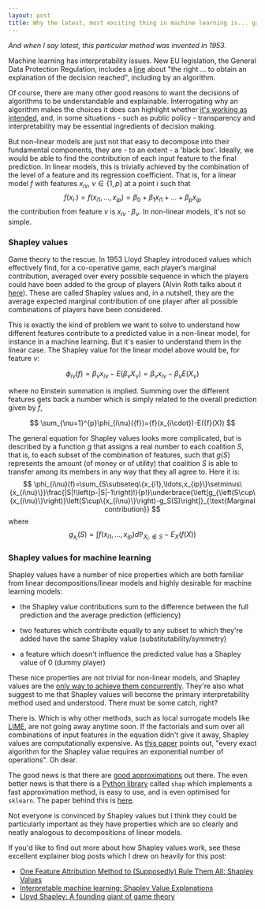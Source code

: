 ```yaml
---
layout: post
title: Why the latest, most exciting thing in machine learning is... game theory
---
```



*And when I say latest, this particular method was invented in 1953.*

Machine learning has interpretability issues. New EU legislation, the General Data Protection Regulation, includes a [line](https://www.privacy-regulation.eu/en/r71.htm) about "the right ... to obtain an explanation of the decision reached", including by an algorithm.

Of course, there are many other good reasons to want the decisions of algorithms to be understandable and explainable. Interrogating why an algorithm makes the choices it does can highlight whether [it's working as intended](https://medium.com/@jrzech/what-are-radiological-deep-learning-models-actually-learning-f97a546c5b98), and, in some situations - such as public policy - transparency and interpretability may be essential ingredients of decision making.

But non-linear models are just not that easy to decompose into their fundamental components, they are - to an extent - a 'black box'. Ideally, we would be able to find the contribution of each input feature to the final prediction. In linear models, this is trivially achieved by the combination of the level of a feature and its regression coefficient. That is, for a linear model $f$ with features $x_{i\nu}$, $\nu \in \{1,p\}$ at a point $i$ such that
$$
{f}(x_{i\cdot})={f}(x_{i1},\ldots,x_{ip})=\beta_0+\beta_{1}x_{i1}+\ldots+\beta_{p}x_{ip}
$$
the contribution from feature $\nu$ is $x_{i\nu}\cdot\beta_\nu$. In non-linear models, it's not so simple.


### Shapley values

Game theory to the rescue. In 1953 Lloyd Shapley introduced values which effectively find, for a co-operative game, each player’s marginal contribution, averaged over every possible sequence in which the players could have been added to the group of players (Alvin Roth talks about it [here](https://voxeu.org/article/ideas-lloyd-shapley)). These are called Shapley values and, in a nutshell, they are the average expected marginal contribution of one player after all possible combinations of players have been considered.

This is exactly the kind of problem we want to solve to understand how different features contribute to a predicted value in a non-linear model, for instance in a machine learning. But it's easier to understand them in the linear case. The Shapley value for the linear model above would be, for feature $\nu$:

$$
\phi_{i\nu}({f})=\beta_{\nu}x_{i\nu}-E(\beta_{\nu}X_{\nu})=\beta_{\nu}x_{i\nu}-\beta_{\nu}E(X_{\nu})
$$

where no Einstein summation is implied. Summing over the different features gets back a number which is simply related to the overall prediction given by $f$,

$$
\sum_{\nu=1}^{p}\phi_{i\nu}({f})={f}(x_{i\cdot})-E({f}(X))
$$

The general equation for Shapley values looks more complicated, but is described by a function $g$ that assigns a real number to each coalition $S$, that is, to each subset of the combination of features, such that $g(S)$ represents the amount (of money or of utility) that coalition $S$ is able to transfer among its members in any way that they all agree to. Here it is:
$$
\phi_{i\nu}(f)=\sum_{S\subseteq\{x_{i1},\ldots,x_{ip}\}\setminus\{x_{i\nu}\}}\frac{|S|!\left(p-|S|-1\right)!}{p!}\underbrace{\left[g_{\left(S\cup\{x_{i\nu}\}\right)}\left(S\cup\{x_{i\nu}\}\right)-g_S(S)\right]}_{\text{Marginal contribution}}
$$
where
$$
g_{x_i}(S)=\int{f}(x_{i1},\ldots,x_{ip})d\mathbb{P}_{X_{i\cdot}\notin{}S}-E_X({f}(X))
$$


### Shapley values for machine learning

Shapley values have a number of nice properties which are both familiar from linear decompositions/linear models and highly desirable for machine learning models:

 - the Shapley value contributions sum to the difference between the full prediction and the average prediction (efficiency)

 - two features which contribute equally to any subset to which they're added have the same Shapley value (substitutability/symmetry)

- a feature which doesn't influence the predicted value has a Shapley value of 0 (dummy player)

These nice properties are not trivial for non-linear models, and Shapley values are the [only way to achieve them concurrently](http://www.lamsade.dauphine.fr/~airiau/Teaching/CoopGames/2011/coopgames-7[8up].pdf). They're also what suggest to me that Shapley values will become the primary interpretability method used and understood. There must be some catch, right?

There is. Which is why other methods, such as local surrogate models like [LIME](https://github.com/marcotcr/lime), are not going away anytime soon. If the factorials and sum over all combinations of input features in the equation didn't give it away, Shapley values are computationally expensive. As [this paper](https://link.springer.com/article/10.1007%2FBF01258278) points out, "every exact algorithm for the Shapley value requires an exponential number of operations". Oh dear.

The good news is that there are [good approximations](https://www.sciencedirect.com/science/article/pii/S0004370208000696?via%3Dihub) out there. The even better news is that there is a [Python library](https://github.com/slundberg/shap) called ```shap``` which implements a fast approximation method, is easy to use, and is even optimised for ```sklearn```. The paper behind this is [here](http://papers.nips.cc/paper/7062-a-unified-approach-to-interpreting-model-predictions).

Not everyone is convinced by Shapley values but I think they could be particularly important as they have properties which are so clearly and neatly analogous to decompositions of linear models.

If you'd like to find out more about how Shapley values work, see these excellent explainer blog posts which I drew on heavily for this post:

- [One Feature Attribution Method to (Supposedly) Rule Them All: Shapley Values](https://towardsdatascience.com/one-feature-attribution-method-to-supposedly-rule-them-all-shapley-values-f3e04534983d)
- [Interpretable machine learning: Shapley Value Explanations](https://christophm.github.io/interpretable-ml-book/shapley.html)
- [Lloyd Shapley: A founding giant of game theory](https://voxeu.org/article/ideas-lloyd-shapley)

